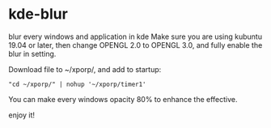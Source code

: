 # kde-blur

blur every windows and application in kde
Make sure you are using kubuntu 19.04 or later, then change OPENGL 2.0 to OPENGL 3.0, and fully enable the blur in setting.

Download file to ~/xporp/, and add to startup:

    "cd ~/xporp/" | nohup '~/xporp/timer1' 

You can make every windows opacity 80% to enhance the effective.

enjoy it!
